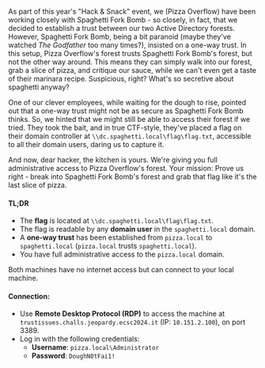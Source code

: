 As part of this year's "Hack & Snack" event, we (Pizza Overflow) have been working closely with Spaghetti Fork Bomb - so closely, in fact, that we decided to establish a trust between our two Active Directory forests. However, Spaghetti Fork Bomb, being a bit paranoid (maybe they've watched *The Godfather* too many times?), insisted on a one-way trust. In this setup, Pizza Overflow's forest trusts Spaghetti Fork Bomb's forest, but not the other way around. This means they can simply walk into our forest, grab a slice of pizza, and critique our sauce, while we can't even get a taste of their marinara recipe. Suspicious, right? What's so secretive about spaghetti anyway?

One of our clever employees, while waiting for the dough to rise, pointed out that a one-way trust might not be as secure as Spaghetti Fork Bomb thinks. So, we hinted that we might still be able to access their forest if we tried. They took the bait, and in true CTF-style, they've placed a flag on their domain controller at `\\dc.spaghetti.local\flag\flag.txt`, accessible to all their domain users, daring us to capture it.

And now, dear hacker, the kitchen is yours. We're giving you full administrative access to Pizza Overflow's forest. Your mission: Prove us right - break into Spaghetti Fork Bomb's forest and grab that flag like it's the last slice of pizza.

#### TL;DR

- The **flag** is located at `\\dc.spaghetti.local\flag\flag.txt`.
- The flag is readable by any **domain user** in the `spaghetti.local` domain.
- A **one-way trust** has been established from `pizza.local` to `spaghetti.local` (`pizza.local` trusts `spaghetti.local`).
- You have full administrative access to the `pizza.local` domain.

Both machines have no internet access but can connect to your local machine.

#### Connection:

- Use **Remote Desktop Protocol (RDP)** to access the machine at `trustissues.challs.jeopardy.ecsc2024.it` (IP: `10.151.2.100`), on port 3389.
- Log in with the following credentials:
  - **Username**: `pizza.local\Administrator`
  - **Password**: `DoughN0tFai1!`
